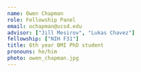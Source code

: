 ```yaml
---
name: Owen Chapman
role: Fellowship Panel
email: ochapman@ucsd.edu
advisor: ["Jill Mesirov", "Lukas Chavez"]
fellowship: ["NIH F31"]
title: 6th year BMI PhD student
pronouns: he/him
photo: owen_chapman.jpg
---
```

